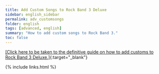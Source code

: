 ```yaml
---
title: Add Custom Songs to Rock Band 3 Deluxe
sidebar: english_sidebar
permalink: adv_customsongs
folder: english
tags: [advanced, english]
summary: "How to add custom songs to Rock Band 3."
toc: false
---
```


[[Click here to be taken to the definitive guide on how to add customs to Rock Band 3 Deluxe.]](https://carlmylo.github.io/rb3-pc/customs_intro){:target="_blank"}

{% include links.html %}